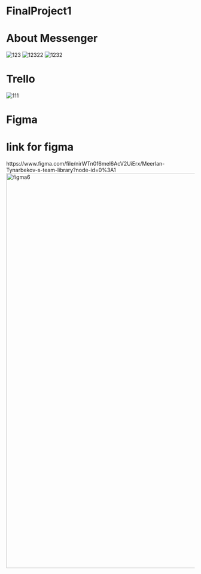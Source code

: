 # FinalProject1
 
# About Messenger
![123](https://user-images.githubusercontent.com/75925609/117581926-64e99980-b121-11eb-99ca-fe94fa369f79.png)
![12322](https://user-images.githubusercontent.com/75925609/117582031-e93c1c80-b121-11eb-89ab-82d4cba8f22a.png)
![1232](https://user-images.githubusercontent.com/75925609/117582032-ea6d4980-b121-11eb-9ff9-e8b039663791.png)

# Trello
![111](https://user-images.githubusercontent.com/73534500/117582315-408ebc80-b123-11eb-91cd-878235b64c38.png)

# Figma
<h1>link for figma</h1>
https://www.figma.com/file/nirWTn0f6mel6AcV2UiErx/Meerlan-Tynarbekov-s-team-library?node-id=0%3A1

<img width="1057" alt="figma6" src="https://user-images.githubusercontent.com/73534500/117582461-ef32fd00-b123-11eb-8387-432f3b6d78cf.png">


